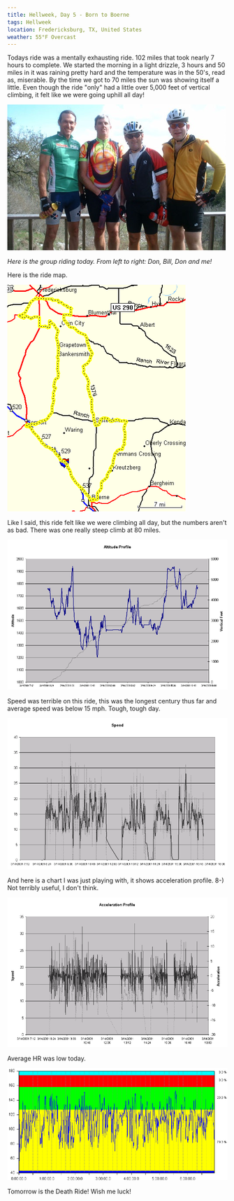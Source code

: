 ```yaml
---
title: Hellweek, Day 5 - Born to Boerne
tags: Hellweek
location: Fredericksburg, TX, United States
weather: 55°F Overcast
---
```


Todays ride was a mentally exhausting ride. 102 miles that took nearly 7 hours to complete. We started the morning in a light drizzle, 3 hours and 50 miles in it was raining pretty hard and the temperature was in the 50's, read as, miserable. By the time we got to 70 miles the sun was showing itself a little. Even though the ride "only" had a little over 5,000 feet of vertical climbing, it felt like we were going uphill all day!

![](/assets/posts/2001/caf02db39bf960b1656df460dd189f90.jpg)

_Here is the group riding today. From left to right: Don, Bill, Don and me!_

Here is the ride map.

![](/assets/posts/2001/cf80b2d514346c70dad48a1a473f7b1a.gif)

Like I said, this ride felt like we were climbing all day, but the numbers aren't as bad. There was one really steep climb at 80 miles.

![](/assets/posts/2001/2fdf1cc086c1628c86005919d0b81a23.gif)

Speed was terrible on this ride, this was the longest century thus far and average speed was below 15 mph. Tough, tough day.

![](/assets/posts/2001/ec8d1ed6e5033b71e9a45abdd4c5556e.gif)

And here is a chart I was just playing with, it shows acceleration profile. 8-) Not terribly useful, I don't think.

![](/assets/posts/2001/241a8ec43e9326da13c3ecff49e414ae.gif)

Average HR was low today.

![](/assets/posts/2001/13b3fac88d0c75db22e11f966e1cf0f3.gif)

Tomorrow is the Death Ride! Wish me luck!
